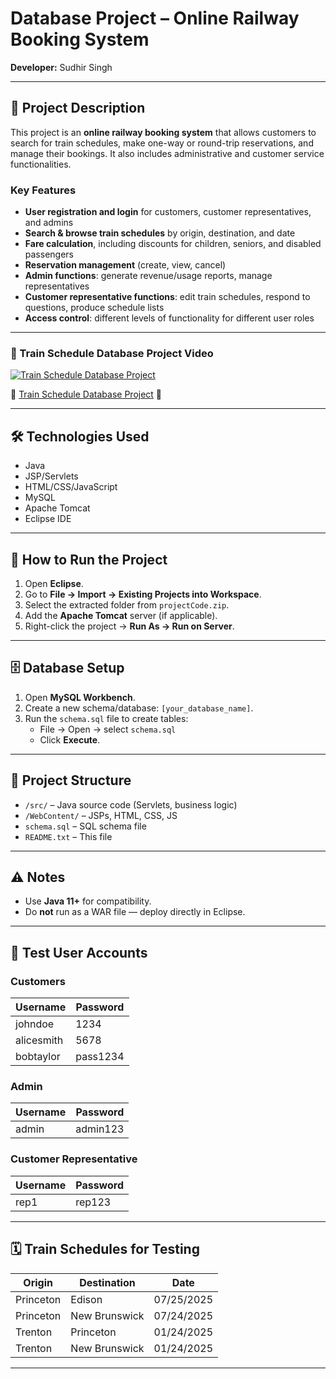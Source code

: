 # Database Project – Online Railway Booking System

**Developer:** Sudhir Singh  

---

## 📖 Project Description
This project is an **online railway booking system** that allows customers to search for train schedules, make one-way or round-trip reservations, and manage their bookings. It also includes administrative and customer service functionalities.  

### Key Features
- **User registration and login** for customers, customer representatives, and admins
- **Search & browse train schedules** by origin, destination, and date
- **Fare calculation**, including discounts for children, seniors, and disabled passengers
- **Reservation management** (create, view, cancel)
- **Admin functions**: generate revenue/usage reports, manage representatives
- **Customer representative functions**: edit train schedules, respond to questions, produce schedule lists
- **Access control**: different levels of functionality for different user roles

---

### 🚆 Train Schedule Database Project Video

[![Train Schedule Database Project](https://img.youtube.com/vi/qWJEDCIzUm4/0.jpg)](https://youtu.be/qWJEDCIzUm4)

🎥 [Train Schedule Database Project](https://youtu.be/qWJEDCIzUm4) 🎥  

---

## 🛠️ Technologies Used
- Java  
- JSP/Servlets  
- HTML/CSS/JavaScript  
- MySQL  
- Apache Tomcat  
- Eclipse IDE  

---

## 🚀 How to Run the Project
1. Open **Eclipse**.
2. Go to **File → Import → Existing Projects into Workspace**.
3. Select the extracted folder from `projectCode.zip`.
4. Add the **Apache Tomcat** server (if applicable).
5. Right-click the project → **Run As → Run on Server**.

---

## 🗄️ Database Setup
1. Open **MySQL Workbench**.
2. Create a new schema/database: `[your_database_name]`.
3. Run the `schema.sql` file to create tables:
   - File → Open → select `schema.sql`
   - Click **Execute**.

---

## 📂 Project Structure

- `/src/` – Java source code (Servlets, business logic)
- `/WebContent/` – JSPs, HTML, CSS, JS
- `schema.sql` – SQL schema file
- `README.txt` – This file


---

## ⚠️ Notes
- Use **Java 11+** for compatibility.
- Do **not** run as a WAR file — deploy directly in Eclipse.

---

## 👤 Test User Accounts

### Customers
| Username     | Password  |
|--------------|-----------|
| johndoe      | 1234      |
| alicesmith   | 5678      |
| bobtaylor    | pass1234  |

### Admin
| Username | Password   |
|----------|------------|
| admin    | admin123   |

### Customer Representative
| Username | Password   |
|----------|------------|
| rep1     | rep123     |

---

## 🗓️ Train Schedules for Testing
| Origin     | Destination    | Date       |
|------------|---------------|------------|
| Princeton  | Edison        | 07/25/2025 |
| Princeton  | New Brunswick | 07/24/2025 |
| Trenton    | Princeton     | 01/24/2025 |
| Trenton    | New Brunswick | 01/24/2025 |

---
